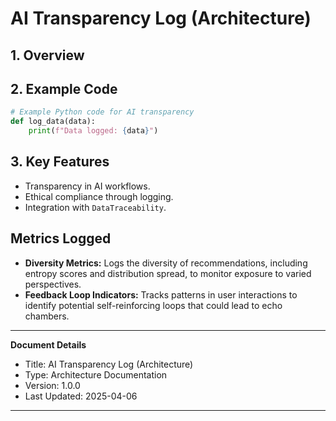 # AI Transparency Log (Architecture)

## 1. Overview

## 2. Example Code

```python
# Example Python code for AI transparency
def log_data(data):
    print(f"Data logged: {data}")
```

## 3. Key Features

- Transparency in AI workflows.
- Ethical compliance through logging.
- Integration with `DataTraceability`.

## Metrics Logged

- **Diversity Metrics:** Logs the diversity of recommendations, including entropy scores and distribution spread, to monitor exposure to varied perspectives.
- **Feedback Loop Indicators:** Tracks patterns in user interactions to identify potential self-reinforcing loops that could lead to echo chambers.

---
**Document Details**
- Title: AI Transparency Log (Architecture)
- Type: Architecture Documentation
- Version: 1.0.0
- Last Updated: 2025-04-06
---
